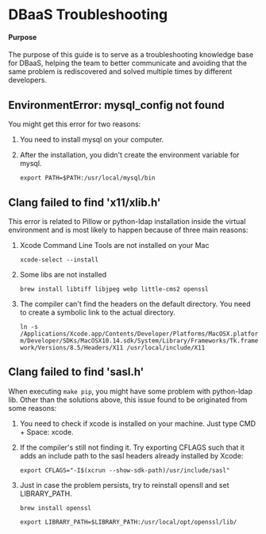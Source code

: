 # DBaaS Troubleshooting

#### Purpose

The purpose of this guide is to serve as a troubleshooting knowledge base
for DBaaS, helping the team to better communicate and avoiding that the 
same problem is rediscovered and solved multiple times by different developers.

## EnvironmentError: mysql_config not found

You might get this error for two reasons:

1. You need to install mysql on your computer. 

2. After the installation, you didn't create the environment variable for mysql. 

    ```export PATH=$PATH:/usr/local/mysql/bin``` 

## Clang failed to find 'x11/xlib.h'

This error is related to Pillow or python-ldap installation inside the virtual environment and is most likely to happen because of three main reasons:

1. Xcode Command Line Tools are not installed on your Mac

    ```xcode-select --install```

2. Some libs are not installed

    ```brew install libtiff libjpeg webp little-cms2 openssl```
    
3. The compiler can't find the headers on the default directory. You need to create a symbolic link to the actual directory.

    ```ln -s /Applications/Xcode.app/Contents/Developer/Platforms/MacOSX.platform/Developer/SDKs/MacOSX10.14.sdk/System/Library/Frameworks/Tk.framework/Versions/8.5/Headers/X11 /usr/local/include/X11```


## Clang failed to find 'sasl.h'

When executing `make pip`, you might have some problem with python-ldap lib. Other than the solutions above, this issue found to be originated from some reasons:

1. You need to check if xcode is installed on your machine. Just type CMD + Space: xcode.

2. If the compiler's still not finding it. Try exporting CFLAGS such that it adds an include path to the sasl headers already installed by Xcode:

    ```export CFLAGS="-I$(xcrun --show-sdk-path)/usr/include/sasl"```
    
3. Just in case the problem persists, try to reinstall opensll and set LIBRARY_PATH.

    ```brew install openssl```
    
    ```export LIBRARY_PATH=$LIBRARY_PATH:/usr/local/opt/openssl/lib/```
